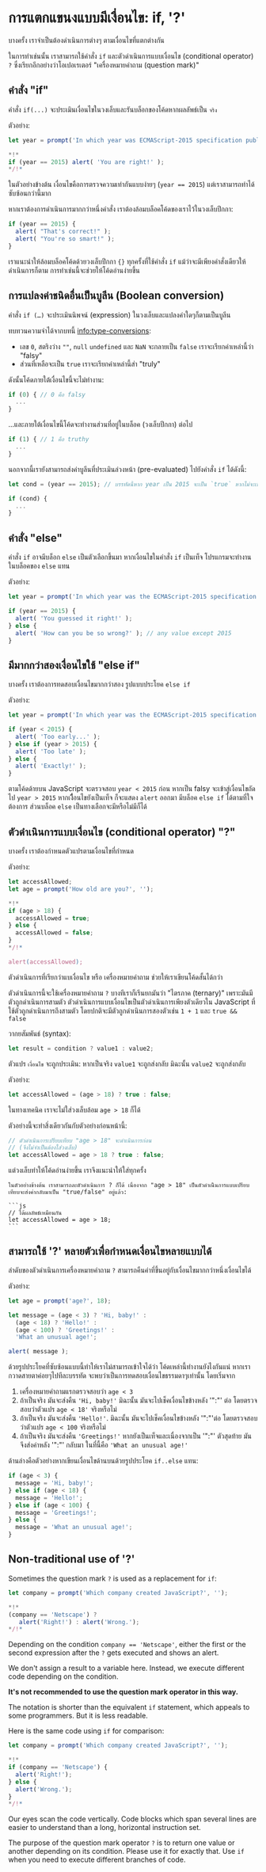 # การแตกแขนงแบบมีเงื่อนไข: if, '?'

บางครั้ง เราจำเป็นต้องดำเนินการต่างๆ ตามเงื่อนไขที่แตกต่างกัน

ในการทำเช่นนั้น เราสามารถใช้คำสั่ง `if` และตัวดำเนินการแบบเงื่อนไข (conditional operator) `?` ซึ่งเรียกอีกอย่างว่าโอเปอเรเตอร์ "เครื่องหมายคำถาม (question mark)"

## คำสั่ง "if"

คำสั่ง `if(...)` จะประเมินเงื่อนไขในวงเล็บและรันบล็อกของโค้ดหากผลลัพธ์เป็น `จริง`

ตัวอย่าง:

```js run
let year = prompt('In which year was ECMAScript-2015 specification published?', '');

*!*
if (year == 2015) alert( 'You are right!' );
*/!*
```

ในตัวอย่างข้างต้น เงื่อนไขคือการตรวจความเท่ากันแบบง่ายๆ (`year == 2015`) แต่เราสามารถทำได้ซับซ้อนกว่านี้มาก

หากเราต้องการดำเนินการมากกว่าหนึ่งคำสั่ง เราต้องล้อมบล็อคโค้ดของเราไว้ในวงเล็บปีกกา:

```js
if (year == 2015) {
  alert( "That's correct!" );
  alert( "You're so smart!" );
}
```

เราแนะนำให้ล้อมบล็อคโค้ดด้วยวงเล็บปีกกา `{}` ทุกครั้งที่ใช้คำสั่ง `if` แม้ว่าจะมีเพียงคำสั่งเดียวให้ดำเนินการก็ตาม การทำเช่นนี้จะช่วยให้โค้ดอ่านง่ายขึ้น

## การแปลงค่าชนิดอื่นเป็นบูลีน (Boolean conversion)

คำสั่ง `if (…)` จะประเมินนิพจน์ (expression) ในวงเล็บและแปลงค่าใดๆก็ตามเป็นบูลีน

ทบทวนความจำได้จากบทนี้ <info:type-conversions>:

- เลข `0`, สตริงว่าง `""`, `null` `undefined` และ `NaN` จะกลายเป็น `false` เราจะเรียกค่าเหล่านี้ว่า "falsy"
- ส่วนที่เหลือจะเป็น `true` เราจะเรียกค่าเหล่านี้ส่า "truly"

ดังนั้นโค้ดภายใต้เงื่อนไขนี้จะไม่ทำงาน:

```js
if (0) { // 0 คือ falsy
  ...
}
```

...และภายใต้เงื่อนไขนี้โค้ดจะทำงานส่วนที่อยู่ในบล็อค (วงเล็บปีกกา) ต่อไป

```js
if (1) { // 1 คือ truthy
  ...
}
```

นอกจากนี้เรายังสามารถส่งค่าบูลีนที่ประเมินล่วงหน้า (pre-evaluated) ไปยังคำสั่ง `if` ได้ดังนี้:

```js
let cond = (year == 2015); // บรรทัดนี้หาก year เป็น 2015 จะเป็น `true` หากไม่จะเป็น `false` เก็บไว้ในตัวแปร

if (cond) {
  ...
}
```

## คำสั่ง "else"

คำสั่ง `if` อาจมีบล็อก `else` เป็นตัวเลือกขึ้นมา หากเงื่อนไขในคำสั่ง `if` เป็นเท็จ โปรแกรมจะทำงานในบล็อคของ `else` แทน

ตัวอย่าง:
```js run
let year = prompt('In which year was the ECMAScript-2015 specification published?', '');

if (year == 2015) {
  alert( 'You guessed it right!' );
} else {
  alert( 'How can you be so wrong?' ); // any value except 2015
}
```

## มีมากกว่าสองเงื่อนไขใช้ "else if"

บางครั้ง เราต้องการทดสอบเงื่อนไขมากกว่าสอง รูปแบบประโยค `else if`

ตัวอย่าง:

```js run
let year = prompt('In which year was the ECMAScript-2015 specification published?', '');

if (year < 2015) {
  alert( 'Too early...' );
} else if (year > 2015) {
  alert( 'Too late' );
} else {
  alert( 'Exactly!' );
}
```

ตามโค้ดด้ายบน JavaScript จะตรวจสอบ `year < 2015` ก่อน หากเป็น falsy จะเข้าสู่เงื่อนไขถัดไป `year > 2015` หากเงืื่อนไขยังเป็นเท็จ ก็จะแสดง `alert` ออกมา
มีบล็อค `else if` ได้ตามที่ใจต้องการ ส่วนบล็อค `else` เป็นทางเลือกจะมีหรือไม่มีก็ได้

## ตัวดำเนินการแบบเงื่อนไข (conditional operator) "?"

บางครั้ง เราต้องกำหนดตัวแปรตามเงื่อนไขที่กำหนด

ตัวอย่าง:

```js run no-beautify
let accessAllowed;
let age = prompt('How old are you?', '');

*!*
if (age > 18) {
  accessAllowed = true;
} else {
  accessAllowed = false;
}
*/!*

alert(accessAllowed);
```

ตัวดำเนินการที่เรียกว่าแบเงื่อนไข หรือ เครื่องหมายคำถาม ช่วยให้เราเขียนโค้ดสั้นได้กว่า

ตัวดำเนินการนี้จะใช้เครื่องหมายคำถาม `?` บางทีเราก็เรีนยกมันว่า "ไตรภาค (ternary)" เพราะมันมีตัวถูกดำเนินการสามตัว ตัวดำเนินการแบบเงื่อนไขเป็นตัวดำเนินการเพียงตัวเดียวใน JavaScript ที่ใช้ตัวถูกดำเนินการถึงสามตัว โดยปกติจะมีตัวถูกดำเนินการสองตัวเช่น `1 + 1` และ `true && false`

วากยสัมพันธ์ (syntax):
```js
let result = condition ? value1 : value2;
```

ตัวแปร `เงื่อนไข` จะถูกประเมิน: หากเป็นจริง `value1` จะถูกส่งกลับ มิฉะนั้น `value2` จะถูกส่งกลับ

ตัวอย่าง:

```js
let accessAllowed = (age > 18) ? true : false;
```

ในทางเทคนิค เราจะไม่ใส่วงเล็บล้อม `age > 18` ก็ได้

ตัวอย่างนี้จะทำสิ่งเดียวกันกับตัวอย่างก่อนหน้านี้:

```js
// ตัวดำเนินการเปรียบเทียบ "age > 18" จะดำเนินการก่อน
// (จึงไม่จำเป็นต้องใส่วงเล็บ)
let accessAllowed = age > 18 ? true : false;
```

แต่วงเล็บทำให้โค้ดอ่านง่ายขึ้น เราจึงแนะนำให้ใส่ทุกครั้ง

````smart
ในตัวอย่างข้างต้น เราสามารถละตัวดำเนินการ ? ก็ได้ เนื่องจาก "age > 18" เป็นตัวดำเนิินการแบบเปรียบเทียบจะส่งค่ากลับมาเป็น "true/false" อยู่แล้ว:

```js
// ได้ผลลัพธ์เหมือนกัน
let accessAllowed = age > 18;
```
````

## สามารถใช้ '?' หลายตัวเพื่อกำหนดเงื่อนไขหลายแบบได้

ลำดับของตัวดำเนินการเครื่องหมายคำถาม `?` สามารถคืนค่าที่ขึ้นอยู่กับเงื่อนไขมากกว่าหนึ่งเงื่อนไขได้

ตัวอย่าง:
```js run
let age = prompt('age?', 18);

let message = (age < 3) ? 'Hi, baby!' :
  (age < 18) ? 'Hello!' :
  (age < 100) ? 'Greetings!' :
  'What an unusual age!';

alert( message );
```

ด้วยรูปประโยคที่ซับซ้อนแบบนี้ทำให้เราไม่สามารถเข้าใจได้ว่า โค้ดเหล่านี้ทำงานยังไงกันแน่ หากเรากวาดสายตาค่อยๆไปทีละบรรทัด จะพบว่าเป็นการทดสอบเงื่อนไขธรรมดาๆเท่านั้น โดยเริ่มจาก

1. เครื่องหมายคำถามแรกตรวจสอบว่า `age < 3`
2. ถ้าเป็นจริง มันจะส่งคืน `'Hi, baby!'` มิฉะนั้น มันจะไปเช็คเงื่อนไขข้างหลัง '":"' ต่อ โดยตรวจสอบว่าตัวแปร `age < 18'` จริงหรือไม่
3. ถ้าเป็นจริง มันจะส่งคืน `'Hello!'`. มิฉะนั้น มันจะไปเช็คเงื่อนไขข้างหลัง '":"'ต่อ โดยตรวจสอบว่าตัวแปร  `age < 100` จริงหรือไม่
4. ถ้าเป็นจริง มันจะส่งคืน `'Greetings!'` หากยังเป็นเท็จและเนื่องจากเป็น '":"' ตัวสุดท้าย มันจึงส่งค่าหลัง '":"'  กลับมา ในที่นี้คือ `'What an unusual age!'`

ด้านล่างคือตัวอย่างหากเขียนเงื่อนไขด้านบนด้วยรูปประโยค `if..else` แทน:

```js
if (age < 3) {
  message = 'Hi, baby!';
} else if (age < 18) {
  message = 'Hello!';
} else if (age < 100) {
  message = 'Greetings!';
} else {
  message = 'What an unusual age!';
}
```

## Non-traditional use of '?'

Sometimes the question mark `?` is used as a replacement for `if`:

```js run no-beautify
let company = prompt('Which company created JavaScript?', '');

*!*
(company == 'Netscape') ?
   alert('Right!') : alert('Wrong.');
*/!*
```

Depending on the condition `company == 'Netscape'`, either the first or the second expression after the `?` gets executed and shows an alert.

We don't assign a result to a variable here. Instead, we execute different code depending on the condition.

**It's not recommended to use the question mark operator in this way.**

The notation is shorter than the equivalent `if` statement, which appeals to some programmers. But it is less readable.

Here is the same code using `if` for comparison:

```js run no-beautify
let company = prompt('Which company created JavaScript?', '');

*!*
if (company == 'Netscape') {
  alert('Right!');
} else {
  alert('Wrong.');
}
*/!*
```

Our eyes scan the code vertically. Code blocks which span several lines are easier to understand than a long, horizontal instruction set.

The purpose of the question mark operator `?` is to return one value or another depending on its condition. Please use it for exactly that. Use `if` when you need to execute different branches of code.
